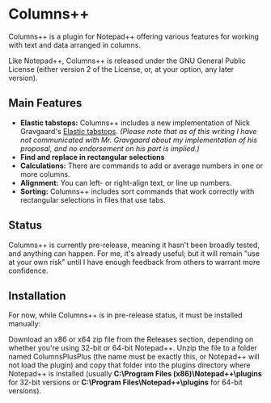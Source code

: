 # Columns++

Columns++ is a plugin for Notepad++ offering various features for working with text and data arranged in columns.

Like Notepad++, Columns++ is released under the GNU General Public License (either version 2 of the License, or, at your option, any later version).

## Main Features

* __Elastic tabstops:__ Columns++ includes a new implementation of Nick Gravgaard's [Elastic tabstops](https://nickgravgaard.com/elastic-tabstops/). _(Please note that as of this writing I have not communicated with Mr. Gravgaard about my implementation of his proposal, and no endorsement on his part is implied.)_
* __Find and replace in rectangular selections__
* __Calculations:__ There are commands to add or average numbers in one or more columns.
* __Alignment:__ You can left- or right-align text, or line up numbers.
* __Sorting:__ Columns++ includes  sort commands that work correctly with rectangular selections in files that use tabs.

## Status

Columns++ is currently pre-release, meaning it hasn't been broadly tested, and anything can happen. For me, it's already useful; but it will remain "use at your own risk" until I have enough feedback from others to warrant more confidence.

## Installation

For now, while Columns++ is in pre-release status, it must be installed manually:

Download an x86 or x64 zip file from the Releases section, depending on whether you're using 32-bit or 64-bit Notepad++. Unzip the file to a folder named ColumnsPlusPlus (the name must be exactly this, or Notepad++ will not load the plugin) and copy that folder into the plugins directory where Notepad++ is installed (usually __C:\Program Files (x86)\Notepad++\plugins__ for 32-bit versions or __C:\Program Files\Notepad++\plugins__ for 64-bit versions).